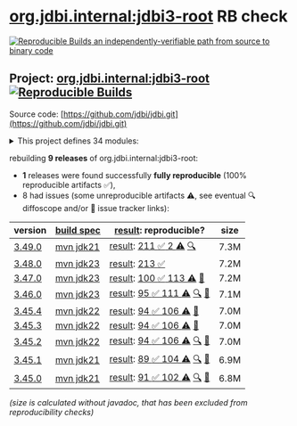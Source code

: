 [org.jdbi.internal:jdbi3-root](https://central.sonatype.com/artifact/org.jdbi.internal/jdbi3-root/versions) RB check
=======

[![Reproducible Builds](https://reproducible-builds.org/images/logos/rb.svg) an independently-verifiable path from source to binary code](https://reproducible-builds.org/)

## Project: [org.jdbi.internal:jdbi3-root](https://central.sonatype.com/artifact/org.jdbi.internal/jdbi3-root/versions) [![Reproducible Builds](https://img.shields.io/endpoint?url=https://raw.githubusercontent.com/jvm-repo-rebuild/reproducible-central/master/content/org/jdbi/badge.json)](https://github.com/jvm-repo-rebuild/reproducible-central/blob/master/content/org/jdbi/README.md)

Source code: [https://github.com/jdbi/jdbi.git](https://github.com/jdbi/jdbi.git)

<details><summary>This project defines 34 modules:</summary>

* [org.jdbi.internal:jdbi3-parent](https://central.sonatype.com/artifact/org.jdbi.internal/jdbi3-parent/overview)
* [org.jdbi.internal:jdbi3-policy](https://central.sonatype.com/artifact/org.jdbi.internal/jdbi3-policy/overview)
* [org.jdbi.internal:jdbi3-root](https://central.sonatype.com/artifact/org.jdbi.internal/jdbi3-root/overview)
* [org.jdbi:jdbi3-bom](https://central.sonatype.com/artifact/org.jdbi/jdbi3-bom/overview)
* [org.jdbi:jdbi3-build-parent](https://central.sonatype.com/artifact/org.jdbi/jdbi3-build-parent/overview)
* [org.jdbi:jdbi3-caffeine-cache](https://central.sonatype.com/artifact/org.jdbi/jdbi3-caffeine-cache/overview)
* [org.jdbi:jdbi3-commons-text](https://central.sonatype.com/artifact/org.jdbi/jdbi3-commons-text/overview)
* [org.jdbi:jdbi3-core](https://central.sonatype.com/artifact/org.jdbi/jdbi3-core/overview)
* [org.jdbi:jdbi3-examples](https://central.sonatype.com/artifact/org.jdbi/jdbi3-examples/overview)
* [org.jdbi:jdbi3-freemarker](https://central.sonatype.com/artifact/org.jdbi/jdbi3-freemarker/overview)
* [org.jdbi:jdbi3-generator](https://central.sonatype.com/artifact/org.jdbi/jdbi3-generator/overview)
* [org.jdbi:jdbi3-gson2](https://central.sonatype.com/artifact/org.jdbi/jdbi3-gson2/overview)
* [org.jdbi:jdbi3-guava](https://central.sonatype.com/artifact/org.jdbi/jdbi3-guava/overview)
* [org.jdbi:jdbi3-guice](https://central.sonatype.com/artifact/org.jdbi/jdbi3-guice/overview)
* [org.jdbi:jdbi3-jackson2](https://central.sonatype.com/artifact/org.jdbi/jdbi3-jackson2/overview)
* [org.jdbi:jdbi3-jodatime2](https://central.sonatype.com/artifact/org.jdbi/jdbi3-jodatime2/overview)
* [org.jdbi:jdbi3-jpa](https://central.sonatype.com/artifact/org.jdbi/jdbi3-jpa/overview)
* [org.jdbi:jdbi3-json](https://central.sonatype.com/artifact/org.jdbi/jdbi3-json/overview)
* [org.jdbi:jdbi3-kotlin](https://central.sonatype.com/artifact/org.jdbi/jdbi3-kotlin/overview)
* [org.jdbi:jdbi3-kotlin-sqlobject](https://central.sonatype.com/artifact/org.jdbi/jdbi3-kotlin-sqlobject/overview)
* [org.jdbi:jdbi3-moshi](https://central.sonatype.com/artifact/org.jdbi/jdbi3-moshi/overview)
* [org.jdbi:jdbi3-noop-cache](https://central.sonatype.com/artifact/org.jdbi/jdbi3-noop-cache/overview)
* [org.jdbi:jdbi3-opentelemetry](https://central.sonatype.com/artifact/org.jdbi/jdbi3-opentelemetry/overview)
* [org.jdbi:jdbi3-oracle12](https://central.sonatype.com/artifact/org.jdbi/jdbi3-oracle12/overview)
* [org.jdbi:jdbi3-postgis](https://central.sonatype.com/artifact/org.jdbi/jdbi3-postgis/overview)
* [org.jdbi:jdbi3-postgres](https://central.sonatype.com/artifact/org.jdbi/jdbi3-postgres/overview)
* [org.jdbi:jdbi3-spring](https://central.sonatype.com/artifact/org.jdbi/jdbi3-spring/overview)
* [org.jdbi:jdbi3-spring5](https://central.sonatype.com/artifact/org.jdbi/jdbi3-spring5/overview)
* [org.jdbi:jdbi3-sqlite](https://central.sonatype.com/artifact/org.jdbi/jdbi3-sqlite/overview)
* [org.jdbi:jdbi3-sqlobject](https://central.sonatype.com/artifact/org.jdbi/jdbi3-sqlobject/overview)
* [org.jdbi:jdbi3-stringtemplate4](https://central.sonatype.com/artifact/org.jdbi/jdbi3-stringtemplate4/overview)
* [org.jdbi:jdbi3-testcontainers](https://central.sonatype.com/artifact/org.jdbi/jdbi3-testcontainers/overview)
* [org.jdbi:jdbi3-testing](https://central.sonatype.com/artifact/org.jdbi/jdbi3-testing/overview)
* [org.jdbi:jdbi3-vavr](https://central.sonatype.com/artifact/org.jdbi/jdbi3-vavr/overview)
</details>

rebuilding **9 releases** of org.jdbi.internal:jdbi3-root:
- **1** releases were found successfully **fully reproducible** (100% reproducible artifacts :white_check_mark:),
- 8 had issues (some unreproducible artifacts :warning:, see eventual :mag: diffoscope and/or :memo: issue tracker links):

| version | [build spec](/BUILDSPEC.md) | [result](https://reproducible-builds.org/docs/jvm/): reproducible? | size |
| -- | --------- | ------ | -- |
| [3.49.0](https://central.sonatype.com/artifact/org.jdbi.internal/jdbi3-root/3.49.0/pom) | [mvn jdk21](jdbi3-root-3.49.0.buildspec) | [result](jdbi3-parent-3.49.0.buildinfo): [211 :white_check_mark:  2 :warning:](jdbi3-parent-3.49.0.buildcompare) [:mag:](jdbi3-parent-3.49.0.diffoscope) | 7.3M |
| [3.48.0](https://central.sonatype.com/artifact/org.jdbi.internal/jdbi3-root/3.48.0/pom) | [mvn jdk23](jdbi3-root-3.48.0.buildspec) | [result](jdbi3-parent-3.48.0.buildinfo): [213 :white_check_mark: ](jdbi3-parent-3.48.0.buildcompare) | 7.2M |
| [3.47.0](https://central.sonatype.com/artifact/org.jdbi.internal/jdbi3-root/3.47.0/pom) | [mvn jdk23](jdbi3-root-3.47.0.buildspec) | [result](jdbi3-parent-3.47.0.buildinfo): [100 :white_check_mark:  113 :warning:](jdbi3-parent-3.47.0.buildcompare) [:memo:](https://github.com/jdbi/jdbi/issues/2732) | 7.2M |
| [3.46.0](https://central.sonatype.com/artifact/org.jdbi.internal/jdbi3-root/3.46.0/pom) | [mvn jdk23](jdbi3-root-3.46.0.buildspec) | [result](jdbi3-parent-3.46.0.buildinfo): [95 :white_check_mark:  111 :warning:](jdbi3-parent-3.46.0.buildcompare) [:mag:](jdbi3-parent-3.46.0.diffoscope) [:memo:](https://github.com/jdbi/jdbi/issues/2732) | 7.1M |
| [3.45.4](https://central.sonatype.com/artifact/org.jdbi.internal/jdbi3-root/3.45.4/pom) | [mvn jdk22](jdbi3-root-3.45.4.buildspec) | [result](jdbi3-parent-3.45.4.buildinfo): [94 :white_check_mark:  106 :warning:](jdbi3-parent-3.45.4.buildcompare) [:memo:](https://github.com/basepom/basepom/pull/73) | 7.0M |
| [3.45.3](https://central.sonatype.com/artifact/org.jdbi.internal/jdbi3-root/3.45.3/pom) | [mvn jdk22](jdbi3-root-3.45.3.buildspec) | [result](jdbi3-parent-3.45.3.buildinfo): [94 :white_check_mark:  106 :warning:](jdbi3-parent-3.45.3.buildcompare) [:memo:](https://github.com/basepom/basepom/pull/73) | 7.0M |
| [3.45.2](https://central.sonatype.com/artifact/org.jdbi.internal/jdbi3-root/3.45.2/pom) | [mvn jdk22](jdbi3-root-3.45.2.buildspec) | [result](jdbi3-parent-3.45.2.buildinfo): [94 :white_check_mark:  106 :warning:](jdbi3-parent-3.45.2.buildcompare) [:mag:](jdbi3-parent-3.45.2.diffoscope) [:memo:](https://github.com/basepom/basepom/pull/73) | 7.0M |
| [3.45.1](https://central.sonatype.com/artifact/org.jdbi.internal/jdbi3-root/3.45.1/pom) | [mvn jdk21](jdbi3-root-3.45.1.buildspec) | [result](jdbi3-parent-3.45.1.buildinfo): [89 :white_check_mark:  104 :warning:](jdbi3-parent-3.45.1.buildcompare) [:mag:](jdbi3-parent-3.45.1.diffoscope) [:memo:](https://github.com/basepom/basepom/pull/73) | 6.9M |
| [3.45.0](https://central.sonatype.com/artifact/org.jdbi.internal/jdbi3-root/3.45.0/pom) | [mvn jdk21](jdbi3-root-3.45.0.buildspec) | [result](jdbi3-parent-3.45.0.buildinfo): [91 :white_check_mark:  102 :warning:](jdbi3-parent-3.45.0.buildcompare) [:mag:](jdbi3-parent-3.45.0.diffoscope) [:memo:](https://github.com/basepom/basepom/pull/73) | 6.8M |

<i>(size is calculated without javadoc, that has been excluded from reproducibility checks)</i>
